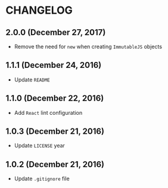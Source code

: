 # CHANGELOG

## 2.0.0 (December 27, 2017)

* Remove the need for `new` when creating `ImmutableJS` objects

## 1.1.1 (December 24, 2016)

* Update `README`

## 1.1.0 (December 22, 2016)

* Add `React` lint configuration

## 1.0.3 (December 21, 2016)

* Update `LICENSE` year

## 1.0.2 (December 21, 2016)

* Update `.gitignore` file
